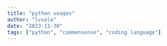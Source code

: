 ```yaml
---
title: "python usages"
author: "lvsolo"
date: "2023-11-30"
tags: ["python", "commensense", "coding language"]
---
```


